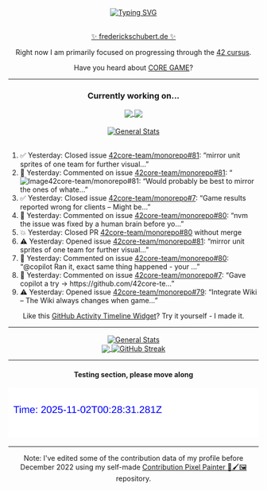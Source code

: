<div align="center">
	<a href="https://git.io/typing-svg"><img src="https://readme-typing-svg.demolab.com?font=Fira+Code&size=30&pause=1000&color=70A5FD&background=1A1B27&center=true&vCenter=true&repeat=false&random=false&width=550&lines=%F0%9F%91%8B+Hello+World!+I'm+Freddy!+%F0%9F%96%96" alt="Typing SVG" /></a>
</div>
<br>
<div align="center">
	<p></p><a href="https://frederickschubert.de">✨ frederickschubert.de ✨</a></p>
	<p>Right now I am primarily focused on progressing through the <a href="https://github.com/FreddyMSchubert/42_cursus">42 cursus</a>.</p>
	<p>Have you heard about <a href="https://coregame.de/">CORE GAME</a>?</p>
</div>

<hr>

<div align="center">

### Currently working on...

<!-- [![current_repo](https://github-readme-stats.vercel.app/api/pin/?username=FreddyMSchubert&repo=Crafty_Concoctions&theme=tokyonight)](https://github.com/FreddyMSchubert/Crafty_Concoctions) -->

<div align="center">
	<a href="https://github.com/Reptudn/42_transcendence" target="_blank">
		<img align="center" src="https://github-readme-stats.vercel.app/api/pin/?username=Reptudn&repo=42_transcendence&theme=tokyonight" />
	</a>
	<a href="https://github.com/42core-team/monorepo" target="_blank">
		<img align="center" src="https://github-readme-stats.vercel.app/api/pin/?username=42core-team&repo=monorepo&theme=tokyonight" />
	</a>
</div>

<br>

<div align="center">
	<a href="https://github.com/FreddyMSchubert/42_cursus" target="_blank">
		<img align="center" src="https://github-readme-stats.vercel.app/api/pin/?username=FreddyMSchubert&repo=42_cursus&theme=tokyonight" alt="General Stats" />
	</a>
</div>

<br>

<div align="left">
<ol>
<!-- ACTIVITY:START -->
<li>✅ Yesterday: Closed issue <a href="https://github.com/42core-team/monorepo/issues/81">42core-team/monorepo#81</a>: “mirror unit sprites of one team for further visual…”</li>
<li>💬 Yesterday: Commented on issue <a href="https://github.com/42core-team/monorepo/issues/81#issuecomment-3253976287">42core-team/monorepo#81</a>: “<img width="360" height="403" alt="Image" src="htt…”</li>
<li>💬 Yesterday: Commented on issue <a href="https://github.com/42core-team/monorepo/issues/81#issuecomment-3253290512">42core-team/monorepo#81</a>: “Would probably be best to mirror the ones of whate…”</li>
<li>✅ Yesterday: Closed issue <a href="https://github.com/42core-team/monorepo/issues/7">42core-team/monorepo#7</a>: “Game results reported wrong for clients – Might be…”</li>
<li>💬 Yesterday: Commented on issue <a href="https://github.com/42core-team/monorepo/pull/80#issuecomment-3253277104">42core-team/monorepo#80</a>: “nvm the issue was fixed by a human brain before yo…”</li>
<li>💥 Yesterday: Closed PR <a href="https://github.com/42core-team/monorepo/pull/80">42core-team/monorepo#80</a> without merge</li>
<li>⚠️ Yesterday: Opened issue <a href="https://github.com/42core-team/monorepo/issues/81">42core-team/monorepo#81</a>: “mirror unit sprites of one team for further visual…”</li>
<li>💬 Yesterday: Commented on issue <a href="https://github.com/42core-team/monorepo/pull/80#issuecomment-3253221927">42core-team/monorepo#80</a>: “@copilot Ran it, exact same thing happened - your …”</li>
<li>💬 Yesterday: Commented on issue <a href="https://github.com/42core-team/monorepo/issues/7#issuecomment-3253183234">42core-team/monorepo#7</a>: “Gave copilot a try -> https://github.com/42core-te…”</li>
<li>⚠️ Yesterday: Opened issue <a href="https://github.com/42core-team/monorepo/issues/79">42core-team/monorepo#79</a>: “Integrate Wiki – The Wiki always changes when game…”</li>
<!-- ACTIVITY:END -->
</ol>
</div>

Like this [GitHub Activity Timeline Widget](https://github.com/FreddyMSchubert/github-activity-timeline)? Try it yourself - I made it.

<hr>

<div align="center">
	<a href="https://github.com/anuraghazra/github-readme-stats" target="_blank">
		<img height=200 align="center" src="https://github-readme-stats.vercel.app/api?username=FreddyMSchubert&show_icons=true&theme=tokyonight&card_width=650" alt="General Stats" />
	</a>
</div>

<div align="center">
	<a href="https://github.com/anuraghazra/github-readme-stats" target="_blank">
		<img height=200 align="center" src="https://github-readme-stats.vercel.app/api/top-langs/?username=FreddyMSchubert&layout=donut&theme=tokyonight&card_width=320">
	</a>
	<a href="https://github.com/DenverCoder1/github-readme-streak-stats" target="_blank">
		<img height=200 align="center" src="https://streak-stats.demolab.com?user=FreddyMSchubert&theme=tokyonight&date_format=j%20M%5B%20Y%5D&card_width=320&card_height=200&hide_total_contributions=true" alt="GitHub Streak" />
	</a>
</div>

<hr>

#### Testing section, please move along

![GitHub Defenders SVG](https://github.com/FreddyMSchubert/FreddyMSchubert/blob/github_defenders_output/output.svg)

<hr>

Note: I've edited some of the contribution data of my profile before December 2022 using my self-made [Contribution Pixel Painter 🎨🖌️🖼️](https://github.com/FreddyMSchubert/contribution-pixel-painter) repository.

